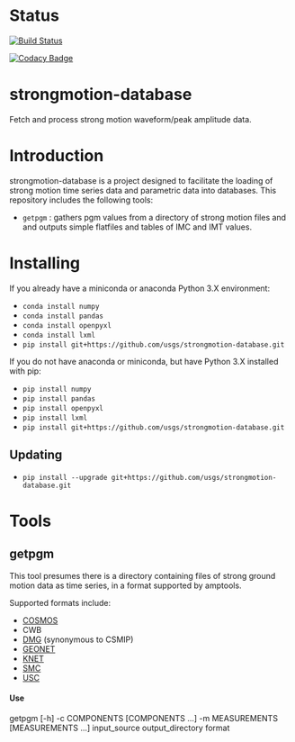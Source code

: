Status
=======
[![Build Status](https://travis-ci.org/usgs/strongmotion-database.svg?branch=master)](https://travis-ci.org/usgs/strongmotion-database)

[![Codacy Badge](https://api.codacy.com/project/badge/Grade/4edbe781a653498c992dbc43824b760f)](https://www.codacy.com/app/hschovanec-usgs/strongmotion-database?utm_source=github.com&amp;utm_medium=referral&amp;utm_content=usgs/strongmotion-database&amp;utm_campaign=Badge_Grade)


strongmotion-database
=====

Fetch and process strong motion waveform/peak amplitude data.

# Introduction

strongmotion-database is a project designed to facilitate the loading of
strong motion time series data and parametric data into databases.
This repository includes the following tools:

 * `getpgm` : gathers pgm values from a directory of strong motion files and
and outputs simple flatfiles and tables of IMC and IMT values.

# Installing

If you already have a miniconda or anaconda Python 3.X environment:

 - `conda install numpy`
 - `conda install pandas`
 - `conda install openpyxl`
 - `conda install lxml`
 - `pip install git+https://github.com/usgs/strongmotion-database.git`

If you do not have anaconda or miniconda, but have Python 3.X installed with pip:
 - `pip install numpy`
 - `pip install pandas`
 - `pip install openpyxl`
 - `pip install lxml`
 - `pip install git+https://github.com/usgs/strongmotion-database.git`

## Updating

 - `pip install --upgrade git+https://github.com/usgs/strongmotion-database.git`

# Tools

## getpgm

This tool presumes there is a directory containing files of strong ground
motion data as time series, in a format supported by amptools.

Supported formats include:
- [COSMOS](https://strongmotioncenter.org/vdc/cosmos_format_1_20.pdf
)
- CWB
- [DMG](ftp://ftp.consrv.ca.gov/pub/dmg/csmip/Formats/DMGformat85.pdf
) (synonymous to CSMIP)
- [GEONET](https://www.geonet.org.nz/data/supplementary/strong_motion_file_formats)
- [KNET](http://www.kyoshin.bosai.go.jp/kyoshin/man/knetform_en.html
)
- [SMC](https://escweb.wr.usgs.gov/nsmp-data/smcfmt.html
)
- [USC](https://strongmotioncenter.org/vdc/USC_Vol1Format.txt)

#### Use
getpgm [-h] -c COMPONENTS [COMPONENTS ...] -m MEASUREMENTS
              [MEASUREMENTS ...]
              input_source output_directory format
